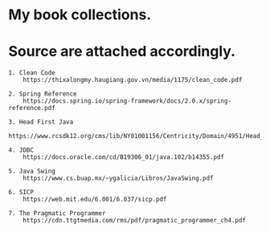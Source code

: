 # My book collections.
# Source are attached accordingly.
	
	1. Clean Code
		https://thixalongmy.haugiang.gov.vn/media/1175/clean_code.pdf

	2. Spring Reference
		https://docs.spring.io/spring-framework/docs/2.0.x/spring-reference.pdf

	3. Head First Java
		https://www.rcsdk12.org/cms/lib/NY01001156/Centricity/Domain/4951/Head_First_Java_Second_Edition.pdf

	4. JDBC
		https://docs.oracle.com/cd/B19306_01/java.102/b14355.pdf

	5. Java Swing
		https://www.cs.buap.mx/~ygalicia/Libros/JavaSwing.pdf

	6. SICP
		https://web.mit.edu/6.001/6.037/sicp.pdf

	7. The Pragmatic Programmer
		https://cdn.ttgtmedia.com/rms/pdf/pragmatic_programmer_ch4.pdf
	
